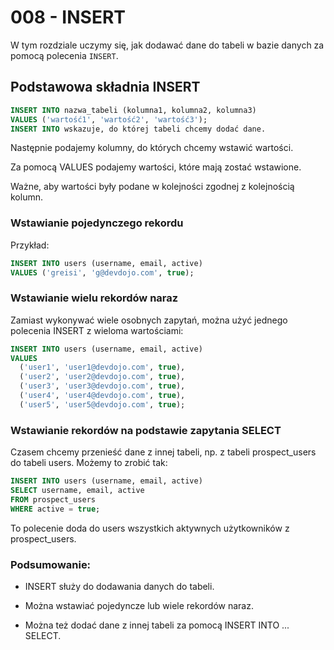 # 008 - INSERT

W tym rozdziale uczymy się, jak dodawać dane do tabeli w bazie danych za pomocą polecenia `INSERT`.

## Podstawowa składnia INSERT

```sql
INSERT INTO nazwa_tabeli (kolumna1, kolumna2, kolumna3)
VALUES ('wartość1', 'wartość2', 'wartość3');
INSERT INTO wskazuje, do której tabeli chcemy dodać dane.
```

Następnie podajemy kolumny, do których chcemy wstawić wartości.

Za pomocą VALUES podajemy wartości, które mają zostać wstawione.

Ważne, aby wartości były podane w kolejności zgodnej z kolejnością kolumn.

### Wstawianie pojedynczego rekordu
Przykład:
```sql
INSERT INTO users (username, email, active)
VALUES ('greisi', 'g@devdojo.com', true);
```

### Wstawianie wielu rekordów naraz
Zamiast wykonywać wiele osobnych zapytań, można użyć jednego polecenia INSERT z wieloma wartościami:
```sql
INSERT INTO users (username, email, active)
VALUES
  ('user1', 'user1@devdojo.com', true),
  ('user2', 'user2@devdojo.com', true),
  ('user3', 'user3@devdojo.com', true),
  ('user4', 'user4@devdojo.com', true),
  ('user5', 'user5@devdojo.com', true);
  ```

### Wstawianie rekordów na podstawie zapytania SELECT
Czasem chcemy przenieść dane z innej tabeli, np. z tabeli prospect_users do tabeli users. Możemy to zrobić tak:
```sql
INSERT INTO users (username, email, active)
SELECT username, email, active
FROM prospect_users
WHERE active = true;
```
To polecenie doda do users wszystkich aktywnych użytkowników z prospect_users.

### Podsumowanie:

- INSERT służy do dodawania danych do tabeli.

- Można wstawiać pojedyncze lub wiele rekordów naraz.

- Można też dodać dane z innej tabeli za pomocą INSERT INTO ... SELECT.